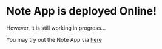# Note App is deployed Online!

However, it is still working in progress...

You may try out the Note App via [here](https://locolin1204.github.io/React.js-Note-App/)